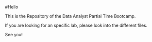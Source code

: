 #Hello


This is the Repository of the Data Analyst Partial Time Bootcamp.


If you are looking for an specific lab, please look into the different files.


See you!
